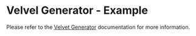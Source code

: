 # Velvel Generator - Example

Please refer to the [Velvet Generator](https://velvet.stratumfoundry.com/packages/velvet_generator) documentation for more information.

